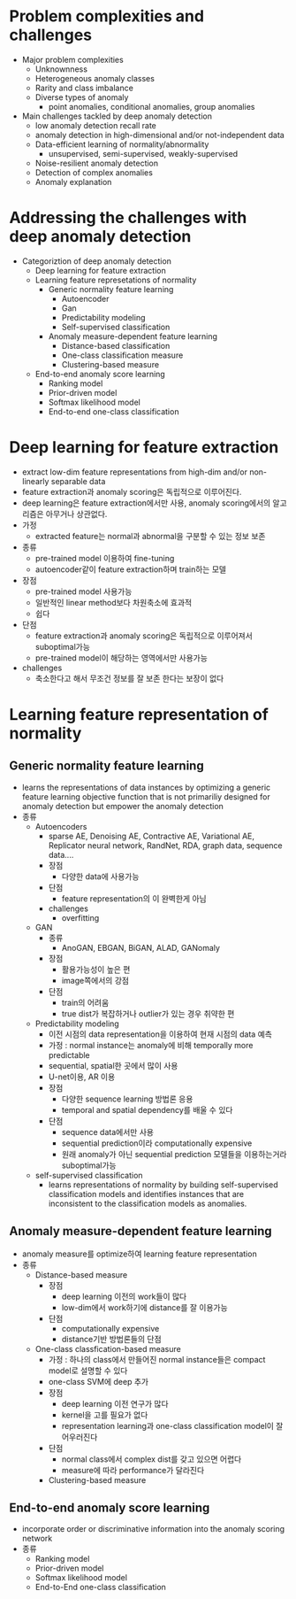 # Problem complexities and challenges
- Major problem complexities
  - Unknownness
  - Heterogeneous anomaly classes
  - Rarity and class imbalance
  - Diverse types of anomaly
    - point anomalies, conditional anomalies, group anomalies
- Main challenges tackled by deep anomaly detection
  - low anomaly detection recall rate
  - anomaly detection in high-dimensional and/or not-independent data
  - Data-efficient learning of normality/abnormality
    - unsupervised, semi-supervised, weakly-supervised
  - Noise-resilient anomaly detection
  - Detection of complex anomalies
  - Anomaly explanation

# Addressing the challenges with deep anomaly detection
- Categoriztion of deep anomaly detection
  - Deep learning for feature extraction
  - Learning feature represetations of normality
    - Generic normality feature learning
      - Autoencoder
      - Gan
      - Predictability modeling
      - Self-supervised classification
    - Anomaly measure-dependent feature learning
      - Distance-based classification
      - One-class classification measure
      - Clustering-based measure
  - End-to-end anomaly score learning
    - Ranking model
    - Prior-driven model
    - Softmax likelihood model
    - End-to-end one-class classification

# Deep learning for feature extraction
- extract low-dim feature representations from high-dim and/or non-linearly separable data
- feature extraction과 anomaly scoring은 독립적으로 이루어진다.
- deep learning은 feature extraction에서만 사용, anomaly scoring에서의 알고리즘은 아무거나 상관없다.
- 가정
  -  extracted feature는 normal과 abnormal을 구분할 수 있는 정보 보존
- 종류
  - pre-trained model 이용하여 fine-tuning
  - autoencoder같이 feature extraction하며 train하는 모델
- 장점
  - pre-trained model 사용가능
  - 일반적인 linear method보다 차원축소에 효과적
  - 쉽다
- 단점
  - feature extraction과 anomaly scoring은 독립적으로 이루어져서 suboptimal가능
  - pre-trained model이 해당하는 영역에서만 사용가능
- challenges
  - 축소한다고 해서 무조건 정보를 잘 보존 한다는 보장이 없다

# Learning feature representation of normality
## Generic normality feature learning
- learns the representations of data instances by optimizing a generic feature learning objective function that is not primariliy designed for anomaly detection but empower the anomaly detection
- 종류
  - Autoencoders
    - sparse AE, Denoising AE, Contractive AE, Variational AE, Replicator neural network, RandNet, RDA, graph data, sequence data....
    - 장점
      - 다양한 data에 사용가능
    - 단점
      - feature representation의 이 완벽한게 아님
    - challenges
      - overfitting
  - GAN
    - 종류
      - AnoGAN, EBGAN, BiGAN, ALAD, GANomaly
    - 장점
      - 활용가능성이 높은 편
      - image쪽에서의 강점
    - 단점
      - train의 어려움
      - true dist가 복잡하거나 outlier가 있는 경우 취약한 편
  - Predictability modeling
    - 이전 시점의 data representation을 이용하여 현재 시점의 data 예측
    - 가정 : normal instance는 anomaly에 비해 temporally more predictable
    - sequential, spatial한 곳에서 많이 사용
    - U-net이용, AR 이용
    - 장점
      - 다양한 sequence learning 방법론 응용
      - temporal and spatial dependency를 배울 수 있다
    - 단점
      - sequence data에서만 사용
      - sequential prediction이라 computationally expensive
      - 원래 anomaly가 아닌 sequential prediction 모델들을 이용하는거라 suboptimal가능
  - self-supervised classification
    - learns representations of normality by building self-supervised classification models and identifies instances that are inconsistent to the classification models as anomalies.
## Anomaly measure-dependent feature learning
- anomaly measure를 optimize하여 learning feature representation
- 종류
  - Distance-based measure
    - 장점
      - deep learning 이전의 work들이 많다
      - low-dim에서 work하기에 distance를 잘 이용가능
    - 단점
      - computationally expensive
      - distance기반 방법론들의 단점
  - One-class classfication-based measure
    - 가정 : 하나의 class에서 만들어진 normal instance들은 compact model로 설명할 수 있다
    - one-class SVM에 deep 추가
    - 장점
      - deep learning 이전 연구가 많다
      - kernel을 고를 필요가 없다
      - representation learning과 one-class classification model이 잘 어우러진다
    - 단점
      - normal class에서 complex dist를 갖고 있으면 어렵다
      - measure에 따라 performance가 달라진다
    - Clustering-based measure
## End-to-end anomaly score learning
- incorporate order or discriminative information into the anomaly scoring network
- 종류
  - Ranking model
  - Prior-driven model
  - Softmax likelihood model
  - End-to-End one-class classification